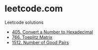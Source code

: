 # leetcode.com
Leetcode solutions

* [405. Convert a Number to Hexadecimal](https://leetcode.com/problems/convert-a-number-to-hexadecimal/)
* [766. Toeplitz Matrix](https://leetcode.com/problems/toeplitz-matrix/)
* [1512. Number of Good Pairs](https://leetcode.com/problems/number-of-good-pairs/)
